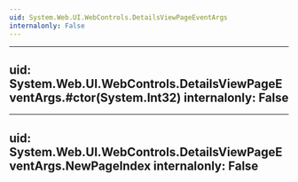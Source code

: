 ```yaml
---
uid: System.Web.UI.WebControls.DetailsViewPageEventArgs
internalonly: False
---
```


---
uid: System.Web.UI.WebControls.DetailsViewPageEventArgs.#ctor(System.Int32)
internalonly: False
---

---
uid: System.Web.UI.WebControls.DetailsViewPageEventArgs.NewPageIndex
internalonly: False
---
